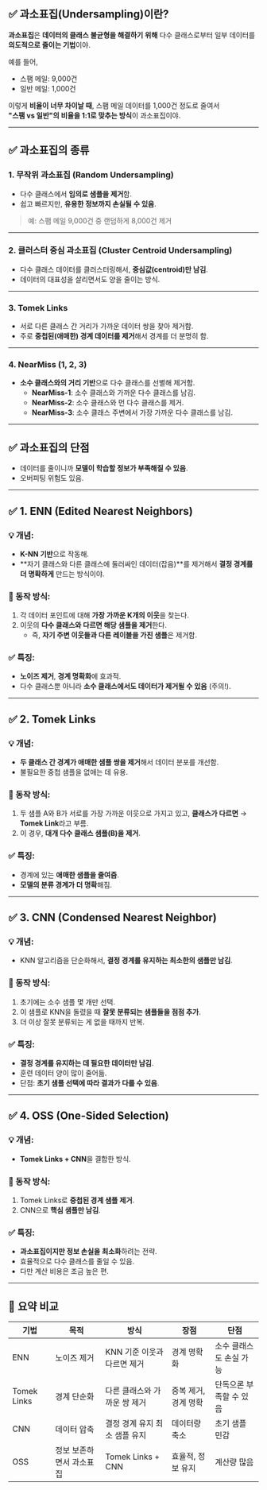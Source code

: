 ## ✅ 과소표집(Undersampling)이란?

**과소표집**은 **데이터의 클래스 불균형을 해결하기 위해** 다수 클래스로부터 일부 데이터를 **의도적으로 줄이는 기법**이야.

예를 들어,  
- 스팸 메일: 9,000건  
- 일반 메일: 1,000건  

이렇게 **비율이 너무 차이날 때**, 스팸 메일 데이터를 1,000건 정도로 줄여서  
**"스팸 vs 일반"의 비율을 1:1로 맞추는 방식**이 과소표집이야.

---

## ✅ 과소표집의 종류

### 1. **무작위 과소표집 (Random Undersampling)**
- 다수 클래스에서 **임의로 샘플을 제거**함.
- 쉽고 빠르지만, **유용한 정보까지 손실될 수 있음**.

> 예: 스팸 메일 9,000건 중 랜덤하게 8,000건 제거

---

### 2. **클러스터 중심 과소표집 (Cluster Centroid Undersampling)**
- 다수 클래스 데이터를 클러스터링해서, **중심값(centroid)만 남김**.
- 데이터의 대표성을 살리면서도 양을 줄이는 방식.

---

### 3. **Tomek Links**
- 서로 다른 클래스 간 거리가 가까운 데이터 쌍을 찾아 제거함.
- 주로 **중첩된(애매한) 경계 데이터를 제거**해서 경계를 더 분명히 함.

---

### 4. **NearMiss (1, 2, 3)**
- **소수 클래스와의 거리 기반**으로 다수 클래스를 선별해 제거함.
  - **NearMiss-1**: 소수 클래스와 가까운 다수 클래스를 남김.
  - **NearMiss-2**: 소수 클래스와 먼 다수 클래스를 제거.
  - **NearMiss-3**: 소수 클래스 주변에서 가장 가까운 다수 클래스를 남김.

---

## ✅ 과소표집의 단점
- 데이터를 줄이니까 **모델이 학습할 정보가 부족해질 수 있음**.
- 오버피팅 위험도 있음.

---

## ✅ 1. ENN (Edited Nearest Neighbors)

### 💡 개념:
- **K-NN 기반**으로 작동해.
- **자기 클래스와 다른 클래스에 둘러싸인 데이터(잡음)**를 제거해서 **결정 경계를 더 명확하게** 만드는 방식이야.

### 🧠 동작 방식:
1. 각 데이터 포인트에 대해 **가장 가까운 K개의 이웃**을 찾는다.
2. 이웃의 **다수 클래스와 다르면 해당 샘플을 제거**한다.
   - 즉, **자기 주변 이웃들과 다른 레이블을 가진 샘플**은 제거함.

### ✅ 특징:
- **노이즈 제거**, **경계 명확화**에 효과적.
- 다수 클래스뿐 아니라 **소수 클래스에서도 데이터가 제거될 수 있음** (주의!).

---

## ✅ 2. Tomek Links

### 💡 개념:
- **두 클래스 간 경계가 애매한 샘플 쌍을 제거**해서 데이터 분포를 개선함.
- 불필요한 중첩 샘플을 없애는 데 유용.

### 🧠 동작 방식:
1. 두 샘플 A와 B가 서로를 가장 가까운 이웃으로 가지고 있고, **클래스가 다르면** → **Tomek Link**라고 부름.
2. 이 경우, **대개 다수 클래스 샘플(B)을 제거**.

### ✅ 특징:
- 경계에 있는 **애매한 샘플을 줄여줌**.
- **모델의 분류 경계가 더 명확**해짐.

---

## ✅ 3. CNN (Condensed Nearest Neighbor)

### 💡 개념:
- KNN 알고리즘을 단순화해서, **결정 경계를 유지하는 최소한의 샘플만 남김**.

### 🧠 동작 방식:
1. 초기에는 소수 샘플 몇 개만 선택.
2. 이 샘플로 KNN을 돌렸을 때 **잘못 분류되는 샘플들을 점점 추가**.
3. 더 이상 잘못 분류되는 게 없을 때까지 반복.

### ✅ 특징:
- **결정 경계를 유지하는 데 필요한 데이터만 남김**.
- 훈련 데이터 양이 많이 줄어듦.
- 단점: **초기 샘플 선택에 따라 결과가 다를 수 있음**.

---

## ✅ 4. OSS (One-Sided Selection)

### 💡 개념:
- **Tomek Links + CNN**을 결합한 방식.

### 🧠 동작 방식:
1. Tomek Links로 **중첩된 경계 샘플 제거**.
2. CNN으로 **핵심 샘플만 남김**.

### ✅ 특징:
- **과소표집이지만 정보 손실을 최소화**하려는 전략.
- 효율적으로 다수 클래스를 줄일 수 있음.
- 다만 계산 비용은 조금 높은 편.

---

## 📝 요약 비교

| 기법 | 목적 | 방식 | 장점 | 단점 |
|------|------|------|------|------|
| ENN | 노이즈 제거 | KNN 기준 이웃과 다르면 제거 | 경계 명확화 | 소수 클래스도 손실 가능 |
| Tomek Links | 경계 단순화 | 다른 클래스와 가까운 쌍 제거 | 중복 제거, 경계 명확 | 단독으론 부족할 수 있음 |
| CNN | 데이터 압축 | 결정 경계 유지 최소 샘플 유지 | 데이터량 축소 | 초기 샘플 민감 |
| OSS | 정보 보존하면서 과소표집 | Tomek Links + CNN | 효율적, 정보 유지 | 계산량 많음 |
